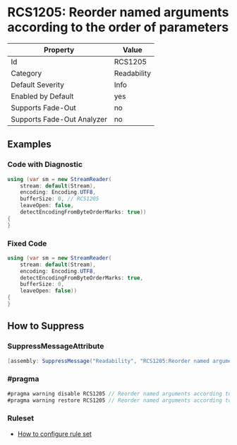 # RCS1205: Reorder named arguments according to the order of parameters

Property | Value
--- | ---
Id|RCS1205
Category|Readability
Default Severity|Info
Enabled by Default|yes
Supports Fade\-Out|no
Supports Fade\-Out Analyzer|no

## Examples

### Code with Diagnostic

```csharp
using (var sm = new StreamReader(
    stream: default(Stream),
    encoding: Encoding.UTF8,
    bufferSize: 0, // RCS1205
    leaveOpen: false,
    detectEncodingFromByteOrderMarks: true))
{
}
```

### Fixed Code

```csharp
using (var sm = new StreamReader(
    stream: default(Stream),
    encoding: Encoding.UTF8,
    detectEncodingFromByteOrderMarks: true,
    bufferSize: 0,
    leaveOpen: false))
{
}
```

## How to Suppress

### SuppressMessageAttribute

```csharp
[assembly: SuppressMessage("Readability", "RCS1205:Reorder named arguments according to the order of parameters.", Justification = "<Pending>")]
```

### \#pragma

```csharp
#pragma warning disable RCS1205 // Reorder named arguments according to the order of parameters.
#pragma warning restore RCS1205 // Reorder named arguments according to the order of parameters.
```

### Ruleset

* [How to configure rule set](../HowToConfigureAnalyzers.md)
